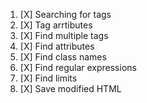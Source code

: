 1. [X] Searching for tags
2. [X] Tag arrtibutes
3. [X] Find multiple tags
4. [X] Find attributes
5. [X] Find class names
6. [X] Find regular expressions
7. [X] Find limits
8. [X] Save modified HTML
